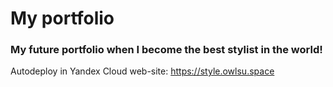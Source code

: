# My portfolio

### My future portfolio when I become the best stylist in the world!

Autodeploy in Yandex Cloud web-site: https://style.owlsu.space

